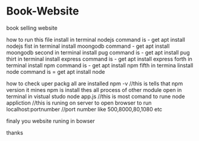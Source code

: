 # Book-Website
book selling website

how to run this file
install in terminal  nodejs command is - get apt install nodejs
fist in terminal install moongodb command - get apt install moongodb
second in terminal install pug command is  - get apt install pug
thirt in terminal install express command is - get apt install express
forth in terminal install npm command is   - get apt install npm
fifth in termina linstall node command is  = get apt install node
 
 how to check uper  packg all are installed
 npm -v //this is tells that npm version it mines npm is install  thes all process of other module
 open in terminal in vistual studo
 node app.js  //this is most comand to rune node appliction //this is runing on server to open browser to run 
 localhost:portnumber  //port number like 500,8000,80,1080 etc
 
 finaly you website runing in bowser 
 
 thanks


